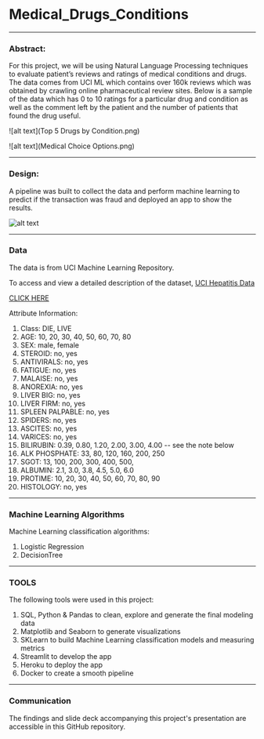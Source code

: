 # Medical_Drugs_Conditions


---

### Abstract:


For this project, we will be using Natural Language Processing techniques to evaluate patient’s reviews and ratings of medical conditions and drugs. The data comes from UCI ML which contains over 160k reviews which was obtained by crawling online pharmaceutical review sites. Below is a sample of the data which has 0 to 10 ratings for a particular drug and condition as well as the comment left by the patient and the number of patients that found the drug useful.  






![alt text](Top 5 Drugs by Condition.png)

![alt text](Medical Choice Options.png)


---



### Design:


 A pipeline was built to collect the data and perform machine learning to predict if the transaction was fraud and deployed an app to show the results. 

![alt text](prediction.png)


---



### Data


The data is from UCI Machine Learning Repository. 

To access and view a detailed description of the dataset, [UCI Hepatitis Data]([https://archive.ics.uci.edu/ml/datasets/hepatitis])

[CLICK HERE]([https://www.kaggle.com/mathchi/churn-for-bank-customers](https://archive.ics.uci.edu/ml/datasets/hepatitis))

Attribute Information:

1. Class: DIE, LIVE
2. AGE: 10, 20, 30, 40, 50, 60, 70, 80
3. SEX: male, female
4. STEROID: no, yes
5. ANTIVIRALS: no, yes
6. FATIGUE: no, yes
7. MALAISE: no, yes
8. ANOREXIA: no, yes
9. LIVER BIG: no, yes
10. LIVER FIRM: no, yes
11. SPLEEN PALPABLE: no, yes
12. SPIDERS: no, yes
13. ASCITES: no, yes
14. VARICES: no, yes
15. BILIRUBIN: 0.39, 0.80, 1.20, 2.00, 3.00, 4.00
-- see the note below
16. ALK PHOSPHATE: 33, 80, 120, 160, 200, 250
17. SGOT: 13, 100, 200, 300, 400, 500,
18. ALBUMIN: 2.1, 3.0, 3.8, 4.5, 5.0, 6.0
19. PROTIME: 10, 20, 30, 40, 50, 60, 70, 80, 90
20. HISTOLOGY: no, yes



---


### Machine Learning Algorithms


Machine Learning classification algorithms:
1.	Logistic Regression
2.	DecisionTree






---



### **TOOLS**

The following tools were used in this project:
1.	SQL, Python & Pandas to clean, explore and generate the final modeling data
2.	Matplotlib and Seaborn to generate visualizations
3.	SKLearn to build Machine Learning classification models and measuring metrics
4.	Streamlit to develop the app
5.	Heroku to deploy the app
6.	Docker to create a smooth pipeline


---

### Communication


The findings and slide deck accompanying this project's presentation are accessible in this GitHub repository.



